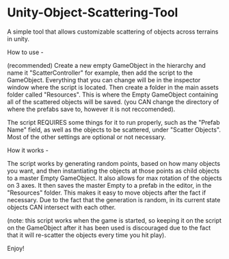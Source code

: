 # Unity-Object-Scattering-Tool
A simple tool that allows customizable scattering of objects across terrains in unity.

How to use - 

(recommended) 
Create a new empty GameObject in the hierarchy and name it "ScatterController" for example, then add the script to the 
GameObject. Everything that you can change will be in the inspector window where the script is located. Then create a folder in 
the main assets folder called "Resources". This is where the Empty GameObject containing all of the scattered objects will be saved.
(you CAN change the directory of where the prefabs save to, however it is not reccomended).

The script REQUIRES some things for it to run properly, such as the "Prefab Name" field, as well as the objects to be 
scattered, under "Scatter Objects". Most of the other settings are optional or not necessary. 

How it works -

The script works by generating random points, based on how many objects you want, and then instantiating the objects at those 
points as child objects to a master Empty GameObject. It also allows for max rotation of the objects on 3 axes. It then saves the 
master Empty to a prefab in the editor,  in the "Resources" folder. This makes it easy to move objects after the fact if necessary. 
Due to the fact that the generation is random, in its current state objects CAN intersect with each other.

(note: this script works when the game is started, so keeping it on the script on the GameObject after it has 
been used is discouraged due to the fact that it will re-scatter the objects every time you hit play).

Enjoy!
